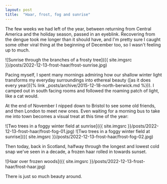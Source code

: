 ```yaml
---
layout: post
title:  "Haar, frost, fog and sunrise"
---
```


The few weeks we had left of the year, between returning from Central America and the holiday season, passed in an eyeblink. Recovering from the dengue took me longer than it should have, and I'm pretty sure I caught some other viral thing at the beginning of December too, so I wasn't feeling up to much.

![Sunrise through the branches of a frosty tree]({{ site.imgsrc }}/posts/2022-12-13-frost-haar/frost-sunrise.jpg)

Pacing myself, I spent many mornings admiring how our shallow winter light transforms my everyday surroundings into ethereal beauty ([as it does every year]({% link _posts/archive/2015-12-18-north-berwick.md %})). I camped out in south facing rooms and followed the roaming patch of light, like a cat would.

At the end of November I nipped down to Bristol to see some old friends, and then London to meet new ones. Even waiting for a morning bus to take me into town becomes a visual treat at this time of the year:

![Two trees in a foggy winter field at sunrise]({{ site.imgsrc }}/posts/2022-12-13-frost-haar/frost-fog-01.jpg)
![Two trees in a foggy winter field at sunrise]({{ site.imgsrc }}/posts/2022-12-13-frost-haar/frost-fog-02.jpg)

Then today, back in Scotland, halfway through the longest and lowest cold snap we've seen in a decade, a frozen haar rolled in towards sunset.

![Haar over frozen woods]({{ site.imgsrc }}/posts/2022-12-13-frost-haar/frost-haar.jpg)

There is just so much beauty around.